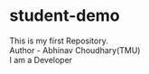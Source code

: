 # student-demo
This is my first Repository.
<br>
Author - Abhinav Choudhary(TMU)
<br>
I am a Developer
<br>

